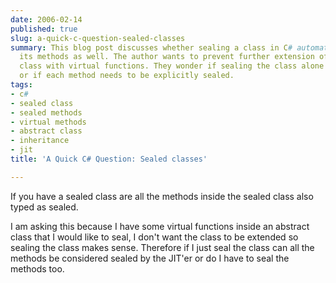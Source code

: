 ```yaml
---
date: 2006-02-14
published: true
slug: a-quick-c-question-sealed-classes
summary: This blog post discusses whether sealing a class in C# automatically seals
  its methods as well. The author wants to prevent further extension of an abstract
  class with virtual functions. They wonder if sealing the class alone achieves this
  or if each method needs to be explicitly sealed.
tags:
- c#
- sealed class
- sealed methods
- virtual methods
- abstract class
- inheritance
- jit
title: 'A Quick C# Question: Sealed classes'

---
```

If you have a sealed class are all the methods inside the sealed class also typed as sealed.<p />I am asking this because I have some virtual functions inside an abstract class that I would like to seal, I don't want the class to be extended so sealing the class makes sense.  Therefore if I just seal the class can all the methods be considered sealed by the JIT'er or do I have to seal the methods too.<p />

